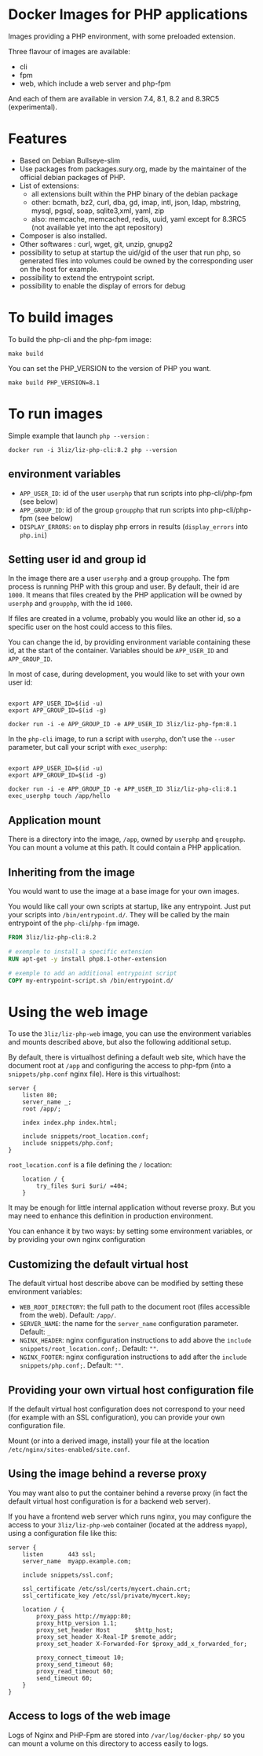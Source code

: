Docker Images for PHP applications
==================================

Images providing a PHP environment, with some preloaded extension.

Three flavour of images are available:
- cli
- fpm
- web, which include a web server and php-fpm

And each of them are available in version 7.4, 8.1, 8.2 and 8.3RC5 (experimental).

Features
========

* Based on Debian Bullseye-slim
* Use packages from packages.sury.org, made by the maintainer of the official debian packages of PHP.
* List of extensions:
  - all extensions built within the PHP binary of the debian package
  - other: bcmath, bz2, curl, dba, gd, imap, intl, json, ldap, mbstring, mysql, pgsql, 
    soap, sqlite3,xml, yaml, zip
  - also: memcache, memcached, redis, uuid, yaml except for 8.3RC5 (not available yet into the apt repository)
* Composer is also installed.
* Other softwares : curl, wget, git, unzip, gnupg2
* possibility to setup at startup the uid/gid of the user that run php, so generated files into volumes could be owned 
  by the corresponding user on the host for example. 
* possibility to extend the entrypoint script.
* possibility to enable the display of errors for debug 

To build images
===============

To build the php-cli and the php-fpm image:

```
make build
```

You can set the PHP_VERSION to the version of PHP you want.

```
make build PHP_VERSION=8.1
```

To run images
=============

Simple example that launch `php --version` :

```
docker run -i 3liz/liz-php-cli:8.2 php --version
```

environment variables
---------------------

- `APP_USER_ID`: id of the user `userphp` that run scripts into php-cli/php-fpm (see below)
- `APP_GROUP_ID`: id of the group `groupphp` that run scripts into php-cli/php-fpm (see below)
- `DISPLAY_ERRORS`: `on` to display php errors in results (`display_errors` into `php.ini`)


Setting user id and group id
----------------------------

In the image there are a user `userphp` and a group `groupphp`. The fpm process
is running PHP with this group and user. By default, their id are `1000`.
It means that files created by the PHP application will be owned by `userphp` and `groupphp`,
with the id `1000`.

If files are created in a volume, probably you would like an other id, so
a specific user on the host could access to this files.

You can change the id, by providing environment variable containing these id,
at the start of the container. Variables should be `APP_USER_ID` and `APP_GROUP_ID`.

In most of case, during development, you would like to set with your own user id:

```

export APP_USER_ID=$(id -u)
export APP_GROUP_ID=$(id -g)

docker run -i -e APP_GROUP_ID -e APP_USER_ID 3liz/liz-php-fpm:8.1
```

In the `php-cli` image, to run a script with `userphp`, don't use the `--user`
parameter, but call your script with `exec_userphp`:

```

export APP_USER_ID=$(id -u)
export APP_GROUP_ID=$(id -g)

docker run -i -e APP_GROUP_ID -e APP_USER_ID 3liz/liz-php-cli:8.1 exec_userphp touch /app/hello
```

Application mount
-----------------

There is a directory into the image, `/app`, owned by `userphp` and `groupphp`.
You can mount a volume at this path. It could contain a PHP application.



Inheriting from the image
-------------------------

You would want to use the image at a base image for your own images.

You would like call your own scripts at startup, like any entrypoint.
Just put your scripts into `/bin/entrypoint.d/`. They will be called by
the main entrypoint of the `php-cli`/`php-fpm` image.

```dockerfile
FROM 3liz/liz-php-cli:8.2

# exemple to install a specific extension
RUN apt-get -y install php8.1-other-extension

# exemple to add an additional entrypoint script
COPY my-entrypoint-script.sh /bin/entrypoint.d/

```

Using the web image
===================

To use the `3liz/liz-php-web` image, you can use the environment variables and mounts
described above, but also the following additional setup.

By default, there is virtualhost defining a default web site, which have
the document root at `/app` and configuring the access to php-fpm (into a `snippets/php.conf` nginx file).
Here is this virtualhost:

```
server {
    listen 80;
    server_name _;
    root /app/;

    index index.php index.html;

    include snippets/root_location.conf;
    include snippets/php.conf;
}
```

`root_location.conf` is a file defining the `/` location:

```
    location / {
        try_files $uri $uri/ =404;
    }

```

It may be enough for little internal application without reverse proxy. But you 
may need to enhance this definition in production environment.

You can enhance it by two ways: by setting some environment variables, or by providing 
your own nginx configuration

Customizing the default virtual host
------------------------------------

The default virtual host describe above can be modified by setting these environment
variables:

- `WEB_ROOT_DIRECTORY`: the full path to the document root (files accessible from the web). Default: `/app/`.
- `SERVER_NAME`: the name for the `server_name` configuration parameter. Default: `_`
- `NGINX_HEADER`: nginx configuration instructions to add above the `include snippets/root_location.conf;`. Default: `""`.
- `NGINX_FOOTER`: nginx configuration instructions to add after the `include snippets/php.conf;`. Default: `""`.


Providing your own virtual host configuration file
--------------------------------------------------

If the default virtual host configuration does not correspond to your need (for example with
an SSL configuration), you can provide your own configuration file. 

Mount (or into a derived image, install) your file at the location `/etc/nginx/sites-enabled/site.conf`. 


Using the image behind a reverse proxy
--------------------------------------

You may want also to put the container behind a reverse proxy (in fact the default 
virtual host configuration is for a backend web server).

If you have a frontend web server which runs nginx, you may configure the access
to your `3liz/liz-php-web` container (located at the address `myapp`), using a 
configuration file like this: 

```
server {
    listen       443 ssl;
    server_name  myapp.example.com;

    include snippets/ssl.conf;

    ssl_certificate /etc/ssl/certs/mycert.chain.crt;
    ssl_certificate_key /etc/ssl/private/mycert.key;

    location / {
        proxy_pass http://myapp:80;
        proxy_http_version 1.1;
        proxy_set_header Host       $http_host;
        proxy_set_header X-Real-IP $remote_addr;
        proxy_set_header X-Forwarded-For $proxy_add_x_forwarded_for;

        proxy_connect_timeout 10;
        proxy_send_timeout 60;
        proxy_read_timeout 60;
        send_timeout 60;
    }
}
```

Access to logs of the web image
-------------------------------

Logs of Nginx and PHP-Fpm are stored into `/var/log/docker-php/` so you can mount
a volume on this directory to access easily to logs. 



